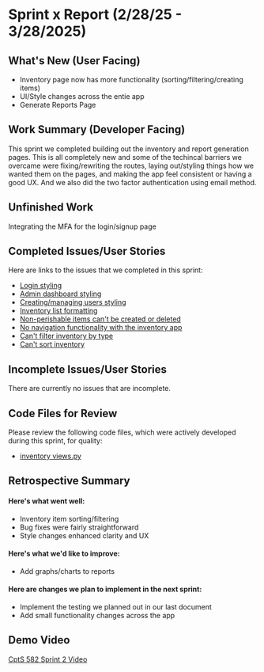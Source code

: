 # Sprint x Report (2/28/25 - 3/28/2025)
## What's New (User Facing)
* Inventory page now has more functionality (sorting/filtering/creating items)
* UI/Style changes across the entie app
* Generate Reports Page
## Work Summary (Developer Facing)
This sprint we completed building out the inventory and report generation pages. This is all completely new and some of the techincal barriers we overcame were fixing/rewriting the routes, laying out/styling things how we wanted them on the pages, and making the app feel consistent or having a good UX. And we also did the two factor authentication using email method. 
## Unfinished Work
Integrating the MFA for the login/signup page
## Completed Issues/User Stories
Here are links to the issues that we completed in this sprint:
* [Login styling](https://github.com/tbergdahl/InventoryManagement/issues/11)
* [Admin dashboard styling](https://github.com/tbergdahl/InventoryManagement/issues/13)
* [Creating/managing users styling](https://github.com/tbergdahl/InventoryManagement/issues/14)
* [Inventory list formatting](https://github.com/tbergdahl/InventoryManagement/issues/16)
* [Non-perishable items can't be created or deleted](https://github.com/tbergdahl/InventoryManagement/issues/18)
* [No navigation functionality with the inventory app](https://github.com/tbergdahl/InventoryManagement/issues/20)
* [Can't filter inventory by type](https://github.com/tbergdahl/InventoryManagement/issues/22)
* [Can't sort inventory](https://github.com/tbergdahl/InventoryManagement/issues/24)  
## Incomplete Issues/User Stories
There are currently no issues that are incomplete.
## Code Files for Review
Please review the following code files, which were actively developed during this
sprint, for quality:
* [inventory views.py](https://github.com/tbergdahl/InventoryManagement/blob/main/apps/inventory/views.py) 
## Retrospective Summary
#### Here's what went well:
* Inventory item sorting/filtering
* Bug fixes were fairly straightforward
* Style changes enhanced clarity and UX
#### Here's what we'd like to improve:
* Add graphs/charts to reports
#### Here are changes we plan to implement in the next sprint:
* Implement the testing we planned out in our last document
* Add small functionality changes across the app
## Demo Video
[CptS 582 Sprint 2 Video](https://youtu.be/6mVaMp5jLGo)


